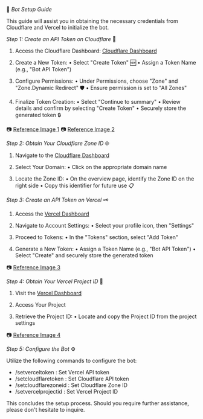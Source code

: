 🤖 *Bot Setup Guide*

This guide will assist you in obtaining the necessary credentials from Cloudflare and Vercel to initialize the bot.

*Step 1: Create an API Token on Cloudflare* 🔑

1. Access the Cloudflare Dashboard: [Cloudflare Dashboard](https://dash.cloudflare.com/profile/api-tokens)

2. Create a New Token:
   • Select "Create Token" 🆕
   • Assign a Token Name (e.g., "Bot API Token")

3. Configure Permissions:
   • Under Permissions, choose "Zone" and "Zone.Dynamic Redirect" 🛡️
   • Ensure permission is set to "All Zones"

4. Finalize Token Creation:
   • Select "Continue to summary"
   • Review details and confirm by selecting "Create Token"
   • Securely store the generated token 🔒

📷 [Reference Image 1](https://ibb.co/RH72SBz)
📷 [Reference Image 2](https://ibb.co/SXN09tf)

*Step 2: Obtain Your Cloudflare Zone ID* 🌐

1. Navigate to the [Cloudflare Dashboard](https://dash.cloudflare.com/)

2. Select Your Domain:
   • Click on the appropriate domain name

3. Locate the Zone ID:
   • On the overview page, identify the Zone ID on the right side
   • Copy this identifier for future use 📋

*Step 3: Create an API Token on Vercel* 🗝️

1. Access the [Vercel Dashboard](https://vercel.com/dashboard)

2. Navigate to Account Settings:
   • Select your profile icon, then "Settings"

3. Proceed to Tokens:
   • In the "Tokens" section, select "Add Token"

4. Generate a New Token:
   • Assign a Token Name (e.g., "Bot API Token")
   • Select "Create" and securely store the generated token

📷 [Reference Image 3](https://ibb.co/C247cRn)

*Step 4: Obtain Your Vercel Project ID* 📁

1. Visit the [Vercel Dashboard](https://vercel.com/dashboard)

2. Access Your Project

3. Retrieve the Project ID:
   • Locate and copy the Project ID from the project settings

📷 [Reference Image 4](https://ibb.co/WnDfP8M)

*Step 5: Configure the Bot* ⚙️

Utilize the following commands to configure the bot:

- /setverceltoken : Set Vercel API token
- /setcloudflaretoken : Set Cloudflare API token
- /setcloudflarezoneid : Set Cloudflare Zone ID
- /setvercelprojectid : Set Vercel Project ID

This concludes the setup process. Should you require further assistance, please don't hesitate to inquire.